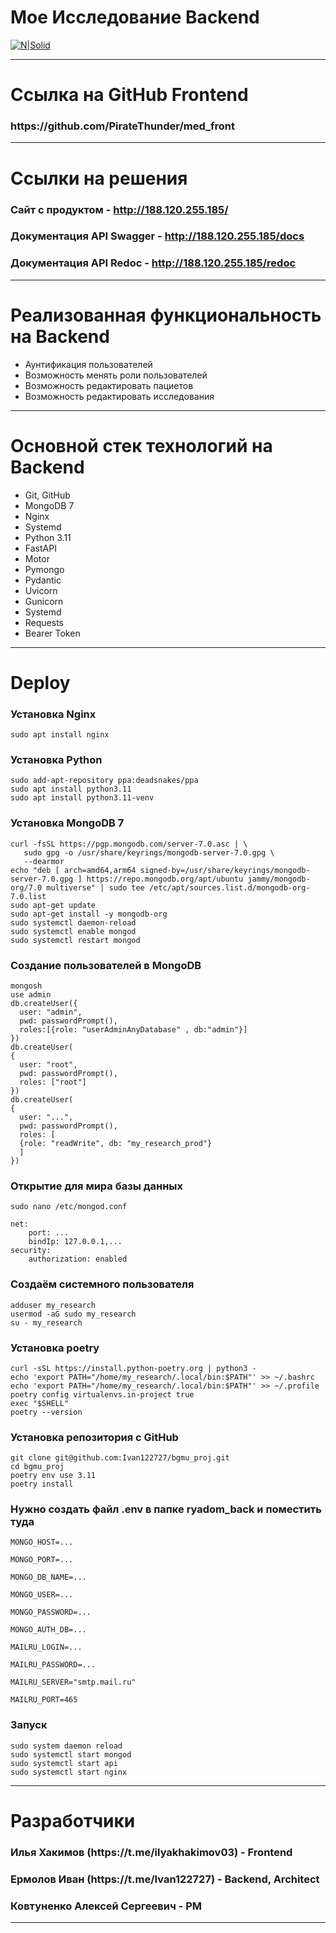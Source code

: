 # Мое Исследование Backend

[![N|Solid](https://i.imgur.com/KB4lvGM.png)](http://188.120.255.185/)

<hr>

# Ссылка на GitHub Frontend 
<h3>https://github.com/PirateThunder/med_front </h3>

<hr>

# Ссылки на решения
### Сайт с продуктом - http://188.120.255.185/
### Документация API Swagger - http://188.120.255.185/docs
### Документация API Redoc - http://188.120.255.185/redoc 

<hr>

# Реализованная функциональность на Backend
<ul>
    <li>Аунтификация пользователей</li>
    <li>Возможность менять роли пользователей</li>
    <li>Возможность редактировать пациетов</li>
    <li>Возможность редактировать исследования</li>

</ul>

<hr>

# Основной стек технологий на Backend
<ul>
    <li>Git, GitHub</li>
    <li>MongoDB 7</li>
    <li>Nginx</li>
    <li>Systemd</li>
    <li>Python 3.11</li>
    <li>FastAPI</li>
    <li>Motor</li>
    <li>Pymongo</li>
    <li>Pydantic</li>
    <li>Uvicorn</li>
    <li>Gunicorn</li>
    <li>Systemd</li>
    <li>Requests</li>
    <li>Bearer Token</li>
 </ul>

<hr>

# Deploy

### Установка Nginx
~~~
sudo apt install nginx
~~~

### Установка Python
~~~
sudo add-apt-repository ppa:deadsnakes/ppa
sudo apt install python3.11
sudo apt install python3.11-venv
~~~

### Установка MongoDB 7
~~~
curl -fsSL https://pgp.mongodb.com/server-7.0.asc | \
   sudo gpg -o /usr/share/keyrings/mongodb-server-7.0.gpg \
   --dearmor
echo "deb [ arch=amd64,arm64 signed-by=/usr/share/keyrings/mongodb-server-7.0.gpg ] https://repo.mongodb.org/apt/ubuntu jammy/mongodb-org/7.0 multiverse" | sudo tee /etc/apt/sources.list.d/mongodb-org-7.0.list
sudo apt-get update
sudo apt-get install -y mongodb-org
sudo systemctl daemon-reload
sudo systemctl enable mongod
sudo systemctl restart mongod
~~~

### Создание пользователей в MongoDB
~~~
mongosh
use admin
db.createUser({
  user: "admin",
  pwd: passwordPrompt(),
  roles:[{role: "userAdminAnyDatabase" , db:"admin"}]
})
db.createUser(
{
  user: "root",
  pwd: passwordPrompt(),
  roles: ["root"]
})
db.createUser(
{
  user: "...",
  pwd: passwordPrompt(),
  roles: [
  {role: "readWrite", db: "my_research_prod"}
  ]
})
~~~

### Открытие для мира базы данных
~~~
sudo nano /etc/mongod.conf
    
net:
    port: ...
    bindIp: 127.0.0.1,...
security:
    authorization: enabled
~~~

### Создаём системного пользователя
~~~
adduser my_research
usermod -aG sudo my_research
su - my_research
~~~

### Установка poetry
~~~
curl -sSL https://install.python-poetry.org | python3 -
echo 'export PATH="/home/my_research/.local/bin:$PATH"' >> ~/.bashrc
echo 'export PATH="/home/my_research/.local/bin:$PATH"' >> ~/.profile
poetry config virtualenvs.in-project true
exec "$SHELL"
poetry --version
~~~

### Установка репозитория с GitHub
~~~
git clone git@github.com:Ivan122727/bgmu_proj.git
cd bgmu_proj
poetry env use 3.11
poetry install
~~~

### Нужно создать файл .env в папке ryadom_back и поместить туда
~~~
MONGO_HOST=...

MONGO_PORT=...

MONGO_DB_NAME=...

MONGO_USER=...

MONGO_PASSWORD=...

MONGO_AUTH_DB=...

MAILRU_LOGIN=...

MAILRU_PASSWORD=...

MAILRU_SERVER="smtp.mail.ru"

MAILRU_PORT=465
~~~

### Запуск
~~~
sudo system daemon reload
sudo systemctl start mongod
sudo systemctl start api
sudo systemctl start nginx
~~~

<hr>

# Разработчики
<h3>Илья Хакимов (https://t.me/ilyakhakimov03) - Frontend </h3>
<h3>Ермолов Иван (https://t.me/Ivan122727) - Backend, Architect </h3>
<h3>Ковтуненко Алексей Сергеевич - PM </h3>
<hr>
